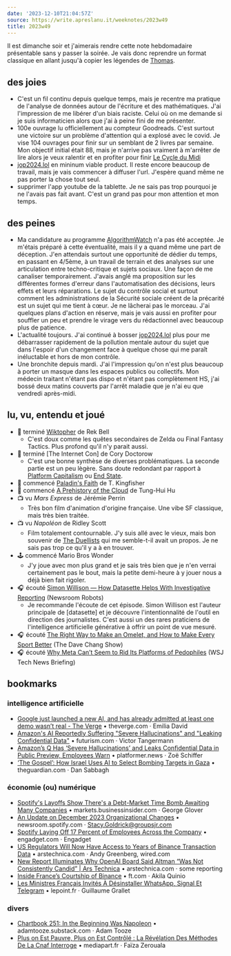 ```yaml
---
date: '2023-12-10T21:04:57Z'
source: https://write.apreslanu.it/weeknotes/2023w49
title: 2023w49
---
```


Il est dimanche soir et j'aimerais rendre cette note hebdomadaire présentable sans y passer la soirée. Je vais donc reprendre un format classique en allant jusqu'à copier les légendes de [Thomas].

[Thomas]: https://d%C3%A9tour.studio/weeknotes/203/

<!--more-->

## des joies

- C'est un fil continu depuis quelque temps, mais je recentre ma pratique de l'analyse de données autour de l'écriture et des mathématiques. J'ai l'impression de me libérer d'un biais raciste. Celui où on me demande si je suis informaticien alors que j'ai à peine fini de me présenter.
- 100e ouvrage lu officiellement au compteur Goodreads. C'est surtout une victoire sur un problème d'attention qui a explosé avec le covid. Je vise 104 ouvrages pour finir sur un semblant de 2 livres par semaine. Mon objectif initial était 88, mais je n'arrive pas vraiment à m'arrêter de lire alors je veux ralentir et en profiter pour finir [Le Cycle du Midi]
- [jop2024.lol] en mininum viable product. Il reste encore beaucoup de travail, mais je vais commencer à diffuser l'url. J'espère quand même ne pas porter la chose tout seul.
- supprimer l'app youtube de la tablette. Je ne sais pas trop pourquoi je ne l'avais pas fait avant. C'est un grand pas pour mon attention et mon temps.


[Le Cycle du Midi]: https://social.apreslanu.it/@tk/111035177449642910

## des peines

- Ma candidature au programme [AlgorithmWatch] n'a pas été acceptée. Je m'étais préparé à cette éventualité, mais il y a quand même une part de déception. J'en attendais surtout une opportunité de dédier du temps, en passant en 4/5ème, à un travail de terrain et des analyses sur une articulation entre techno-critique et sujets sociaux. Une façon de me canaliser temporairement. J'avais anglé ma proposition sur les différentes formes d'erreur dans l'automatisation des décisions, leurs effets et leurs réparations. Le sujet du contrôle social et surtout comment les administrations de la Sécurité sociale créent de la précarité est un sujet qui me tient à cœur. Je ne lâcherai pas le morceau. J'ai quelques plans d'action en réserve, mais je vais aussi en profiter pour souffler un peu et prendre le virage vers du rédactionnel avec beaucoup plus de patience.
- L'actualité toujours. J'ai continué à bosser [jop2024.lol] plus pour me débarrasser rapidement de la pollution mentale autour du sujet que dans l'espoir d'un changement face à quelque chose qui me paraît inéluctable et hors de mon contrôle.
- Une bronchite depuis mardi. J'ai l'impression qu'on n'est plus beaucoup à porter un masque dans les espaces publics ou collectifs. Mon médecin traitant n'étant pas dispo et n'étant pas complètement HS, j'ai bossé deux matins couverts par l'arrêt maladie que je n'ai eu que vendredi après-midi.

[jop2024.lol]: https://jop2024.lol
[AlgorithmWatch]: https://algorithmwatch.org/en/third-reporting-fellowship/

## lu, vu, entendu et joué

- 📖 terminé [Wiktopher] de Rek Bell
  - C'est doux comme les quêtes secondaires de Zelda ou Final Fantasy Tactics. Plus profond qu'il n'y parait aussi.
- 📖 terminé [The Internet Con] de Cory Doctorow
  - C'est une bonne synthèse de diverses problématiques. La seconde partie est un peu lègère. Sans doute redondant par rapport à [Platform Capitalism] ou [End State].
- 📖 commencé [Paladin's Faith] de T. Kingfisher
- 📖 commencé [A Prehistory of the Cloud] de Tung-Hui Hu
- 📺 vu *Mars Express* de Jérémie Perrin
  - Très bon film d'animation d'origine française. Une vibe SF classique, mais très bien traitée.
- 📺 vu *Napoléon* de Ridley Scott
  - Film totalement contournable. J'y suis allé avec le vieux, mais bon souvenir de [The Duellists] qui me semble-t-il avait un propos. Je ne sais pas trop ce qu'il y a à en trouver.
- 🕹️ commencé Mario Bros Wonder
  - J'y joue avec mon plus grand et je sais très bien que je n'en verrai certainement pas le bout, mais la petite demi-heure à y jouer nous a déjà bien fait rigoler.
- 🎧 écouté [Simon Willison —  How Datasette Helps With Investigative Reporting][podcast:0] (Newsroom Robots)
  - Je recommande l'écoute de cet épisode. Simon Willison est l'auteur principale de [datasette] et je découvre l'intentionnalité de l'outil en direction des journalistes. C'est aussi un des rares praticiens de l'intelligence artificielle générative à offrir un point de vue mesuré.
- 🎧 écouté [The Right Way to Make an Omelet, and How to Make Every Sport Better][podcast:1] (The Dave Chang Show)
- 🎧 écouté [Why Meta Can’t Seem to Rid Its Platforms of Pedophiles][podcast:2] (WSJ Tech News Briefing)

[Wiktopher]: https://hundredrabbits.itch.io/wiktopher-desert-tales
[A Prehistory of the Cloud]: https://mitpress.mit.edu/9780262529969/a-prehistory-of-the-cloud/
[Paladin's Faith]: https://argyllproductions.com/product/paladins-faith-saint-of-steel-book-4/
[The Duellists]: https://www.imdb.com/title/tt0075968/
[Platform Capitalism]: https://www.wiley.com/en-us/Platform+Capitalism-p-9781509504862
[End State]: https://www.hachette.co.uk/titles/james-plunkett/end-state/9781398702202/


## bookmarks

### intelligence artificielle

- [Google just launched a new AI, and has already admitted at least one demo wasn’t real - The Verge][article:2] • theverge.com · Emilia David
- [Amazon's AI Reportedly Suffering "Severe Hallucinations" and "Leaking Confidential Data"][article:7] • futurism.com · Victor Tangermann
- [Amazon’s Q Has ‘Severe Hallucinations’ and Leaks Confidential Data in Public Preview, Employees Warn][article:10] • platformer.news · Zoë Schiffer
- [‘The Gospel’: How Israel Uses AI to Select Bombing Targets in Gaza][article:12] • theguardian.com · Dan Sabbagh

### économie (ou) numérique

- [Spotify's Layoffs Show There's a Debt-Market Time Bomb Awaiting Many Companies][article:1] • markets.businessinsider.com · George Glover
- [An Update on December 2023 Organizational Changes][article:8] • newsroom.spotify.com · Stacy.Goldrick@groupsjr.com
- [Spotify Laying Off 17 Percent of Employees Across the Company][article:9] • engadget.com · Engadget
- [US Regulators Will Now Have Access to Years of Binance Transaction Data][article:3] • arstechnica.com · Andy Greenberg, wired.com
- [New Report Illuminates Why OpenAI Board Said Altman “Was Not Consistently Candid” | Ars Technica][article:5] • arstechnica.com · some reporting
- [Inside France’s Courtship of Binance][article:6] • ft.com · Akila Quinio
- [Les Ministres Français Invités À Désinstaller WhatsApp, Signal Et Telegram][article:13] • lepoint.fr · Guillaume Grallet

### divers

- [Chartbook 251: In the Beginning Was Napoleon][article:0] • adamtooze.substack.com · Adam Tooze
- [Plus on Est Pauvre, Plus on Est Contrôlé : La Révélation Des Méthodes De La Cnaf Interroge][article:11] • mediapart.fr · Faïza Zerouala


[article:0]: https://adamtooze.substack.com/p/chartbook-251-in-the-beginning-was
[article:1]: https://markets.businessinsider.com/news/stocks/spotify-layoffs-tech-streaming-debt-market-daniel-ek-interest-rates-2023-12?utm_source=reddit&utm_medium=social&utm_campaign=insider-wallstreetbets-sub-post&utm_source=reddit.com
[article:2]: https://www.theverge.com/2023/12/7/23992737/google-gemini-misrepresentation-ai-accusation
[article:3]: https://arstechnica.com/?p=1989378
[article:4]: https://www.reddit.com/r/FujitsuQuaderno/comments/187frk6/detailed_info_about_workflow_annotating_pdfs/
[article:5]: https://arstechnica.com/ai/2023/12/openai-board-reportedly-felt-manipulated-by-ceo-altman/
[article:6]: https://www.ft.com/content/47fe6542-d000-4051-86d9-feb0055697da
[article:7]: https://futurism.com/the-byte/amazon-ai-severe-hallucinations
[article:8]: https://newsroom.spotify.com/2023-12-04/an-update-on-december-2023-organizational-changes/
[article:9]: https://www.engadget.com/spotify-laying-off-17-percent-of-employees-across-the-company-081521784.html?src=rss&guccounter=1
[article:10]: https://www.platformer.news/p/amazons-q-has-severe-hallucinations
[article:11]: https://www.mediapart.fr/journal/france/031223/plus-est-pauvre-plus-est-controle-la-revelation-des-methodes-de-la-cnaf-interroge
[article:12]: https://www.theguardian.com/world/2023/dec/01/the-gospel-how-israel-uses-ai-to-select-bombing-targets
[article:13]: https://www.lepoint.fr/high-tech-internet/les-ministres-francais-invites-a-desinstaller-whatsapp-signal-et-telegram-29-11-2023-2545099_47.php



[podcast:0]: https://share.snipd.com/episode/fc1949e7-4d7a-45aa-8f83-1ce799f76c8c
[podcast:1]: https://share.snipd.com/episode/726e48f4-47b3-4b24-9017-2577ed78ee66
[podcast:2]: https://share.snipd.com/episode/f5ddb3ff-bb2f-4e75-bd62-f29e418a32da
[podcast:3]: https://share.snipd.com/episode/2e9d53ae-12d6-43dd-9520-2ad4d3f0b81f